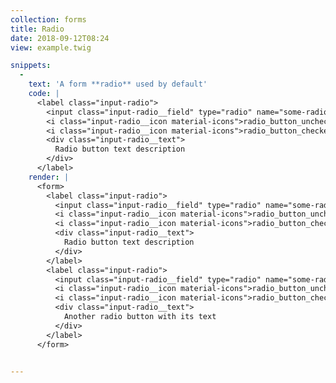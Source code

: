```yaml
---
collection: forms
title: Radio
date: 2018-09-12T08:24
view: example.twig

snippets:
  -
    text: 'A form **radio** used by default'
    code: |
      <label class="input-radio">
        <input class="input-radio__field" type="radio" name="some-radio-name" value="1">
        <i class="input-radio__icon material-icons">radio_button_unchecked</i>
        <i class="input-radio__icon material-icons">radio_button_checked</i>
        <div class="input-radio__text">
          Radio button text description
        </div>
      </label>
    render: |
      <form>
        <label class="input-radio">
          <input class="input-radio__field" type="radio" name="some-radio-name" value="1">
          <i class="input-radio__icon material-icons">radio_button_unchecked</i>
          <i class="input-radio__icon material-icons">radio_button_checked</i>
          <div class="input-radio__text">
            Radio button text description
          </div>
        </label>
        <label class="input-radio">
          <input class="input-radio__field" type="radio" name="some-radio-name" value="2">
          <i class="input-radio__icon material-icons">radio_button_unchecked</i>
          <i class="input-radio__icon material-icons">radio_button_checked</i>
          <div class="input-radio__text">
            Another radio button with its text
          </div>
        </label>
      </form>


---
```


